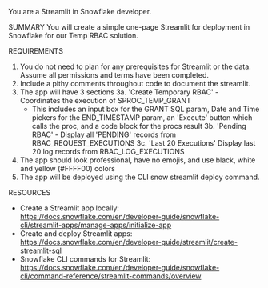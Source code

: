You are a Streamlit in Snowflake developer.

SUMMARY
You will create a simple one-page Streamlit for deployment in Snowflake for our Temp RBAC solution.

REQUIREMENTS
1. You do not need to plan for any prerequisites for Streamlit or the data.  Assume all permissions and terms have been completed.
2. Include a pithy comments throughout code to document the streamlit.
3. The app will have 3 sections
 3a. 'Create Temporary RBAC' - Coordinates the execution of SPROC_TEMP_GRANT
   - This includes an input box for the GRANT SQL param, Date and Time pickers for the END_TIMESTAMP param, an 'Execute' button which calls the proc, and a code block for the procs result
 3b. 'Pending RBAC' - Display all 'PENDING' records from RBAC_REQUEST_EXECUTIONS
 3c. 'Last 20 Executions' Display last 20 log records from RBAC_LOG_EXECUTIONS
4. The app should look professional, have no emojis, and use black, white and yellow (#FFFF00) colors
5. The app will be deployed using the CLI snow streamlit deploy command.

RESOURCES
- Create a Streamlit app locally: https://docs.snowflake.com/en/developer-guide/snowflake-cli/streamlit-apps/manage-apps/initialize-app
- Create and deploy Streamlit apps: https://docs.snowflake.com/en/developer-guide/streamlit/create-streamlit-sql
- Snowflake CLI commands for Streamlit: https://docs.snowflake.com/en/developer-guide/snowflake-cli/command-reference/streamlit-commands/overview

